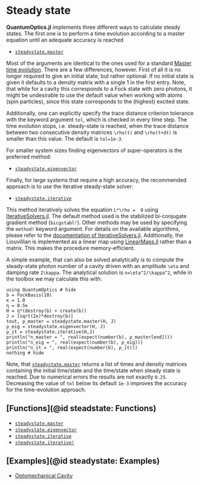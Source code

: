 # Steady state

**QuantumOptics.jl** implements three different ways to calculate steady states. The first one is to perform a time evolution according to a master equation until an adequate accuracy is reached

* [`steadystate.master`](@ref)

Most of the arguments are identical to the ones used for a standard [Master time evolution](@ref). There are a few differences, however. First of all it is no longer required to give an initial state, but rather optional. If no initial state is given it defaults to a density matrix with a single 1 in the first entry. Note, that while for a cavity this corresponds to a Fock state with zero photons, it might be undesirable to use the default value when working with atoms (spin particles), since this state corresponds to the (highest) excited state.

Additionally, one can explicitly specify the trace distance criterion tolerance with the keyword argument `tol`, which is checked in every time step. The time evolution stops, i.e. steady-state is reached, when the trace distance between two consecutive density matrices ``\rho(t)`` and ``\rho(t+dt)`` is smaller than this value. The default is `tol=1e-3`.

For smaller system sizes finding eigenvectors of super-operators is the preferred method:

* [`steadystate.eigenvector`](@ref)

Finally, for large systems that require a high accuracy, the recommended approach is to use the iterative steady-state solver:

* [`steadystate.iterative`](@ref)

This method iteratively solves the equation ``L*\rho =  0`` using [IterativeSolvers.jl](https://github.com/JuliaLinearAlgebra/IterativeSolvers.jl). The default method used is the stabilized bi-conjugate gradient method (`bicgstabl!`). Other methods may be used by specifying the `method!` keyword argument. For details on the available algorithms, please refer to the [documentation of IterativeSolvers.jl](https://iterativesolvers.julialinearalgebra.org/dev/). Additionally, the Liouvillian is implemented as a linear map using [LinearMaps.jl](https://github.com/Jutho/LinearMaps.jl) rather than a matrix. This makes the procedure memory-efficient.

A simple example, that can also be solved analytically is to compute the steady-state photon number of a cavity driven with an amplitude ``\eta`` and damping rate ``2\kappa``. The analytical solution is ``n=\eta^2/\kappa^2``, while in the toolbox we may calculate this with:

```@example steadystate
using QuantumOptics # hide
b = FockBasis(10)
κ = 1.0
η = 0.5κ
H = η*(destroy(b) + create(b))
J = [sqrt(2κ)*destroy(b)]
tout, ρ_master = steadystate.master(H, J)
ρ_eig = steadystate.eigenvector(H, J)
ρ_it = steadystate.iterative(H,J)
println("n_master = ", real(expect(number(b), ρ_master[end])))
println("n_eig = ", real(expect(number(b), ρ_eig)))
println("n_it = ", real(expect(number(b), ρ_it)))
nothing # hide
```

Note, that [`steadystate.master`](@ref) returns a list of times and density matrices containing the initial time/state and the time/state when steady state is reached. Due to numerical errors the results are not exactly ``0.25``. Decreasing the value of `tol` below its default `1e-3` improves the accuracy for the time-evolution approach.


## [Functions](@id steadstate: Functions)

* [`steadystate.master`](@ref)
* [`steadystate.eigenvector`](@ref)
* [`steadystate.iterative`](@ref)
* [`steadystate.iterative!`](@ref)

## [Examples](@id steadystate: Examples)

* [Optomechanical Cavity](@ref)
